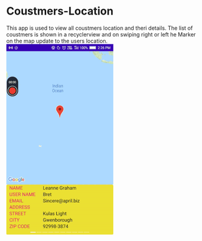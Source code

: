 # Coustmers-Location
This app is used to view all coustmers location and theri details. The list of coustmers is shown in a recyclerview and on swiping right or left he Marker on the map update to the users location.
![](https://github.com/rajeshbairu-github/Coustmers-Location/blob/master/Coustmers%20Location.gif)

